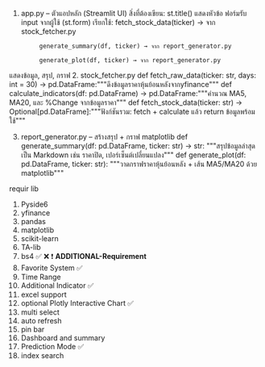 1. app.py – ตัวแอปหลัก (Streamlit UI)
สิ่งที่ต้องเขียน:
    st.title() แสดงหัวข้อ
    ฟอร์มรับ input จากผู้ใช้ (st.form)
        เรียกใช้:
            fetch_stock_data(ticker) → จาก stock_fetcher.py

            generate_summary(df, ticker) → จาก report_generator.py

            generate_plot(df, ticker) → จาก report_generator.py

แสดงข้อมูล, สรุป, กราฟ
2. stock_fetcher.py
        def fetch_raw_data(ticker: str, days: int = 30) -> pd.DataFrame:"""ดึงข้อมูลราคาหุ้นย้อนหลังจากyfinance"""
        def calculate_indicators(df: pd.DataFrame) -> pd.DataFrame:"""คำนวณ MA5, MA20, และ %Change จากข้อมูลราคา"""
        def fetch_stock_data(ticker: str) -> Optional[pd.DataFrame]:"""ฟังก์ชันรวม: fetch + calculate แล้ว return ข้อมูลพร้อมใช้"""

3. report_generator.py – สร้างสรุป + กราฟ matplotlib
        def generate_summary(df: pd.DataFrame, ticker: str) -> str:
    """สรุปข้อมูลล่าสุดเป็น Markdown เช่น ราคาปิด, เปอร์เซ็นต์เปลี่ยนแปลง"""
        def generate_plot(df: pd.DataFrame, ticker: str):
    """วาดกราฟราคาหุ้นย้อนหลัง + เส้น MA5/MA20 ด้วย matplotlib"""

requir lib
1. Pyside6
2. yfinance
3. pandas
4. matplotlib
5. scikit-learn
6. TA-lib
7. bs4
✅ ❌ ❗️
**ADDITIONAL-Requirement**
1. Favorite System ✅
2. Time Range
3. Additional Indicator ✅
4. excel support
5. optional Plotly Interactive Chart ✅
6. multi select
7. auto refresh
8. pin bar
9. Dashboard and summary
10. Prediction Mode ✅
11. index search
